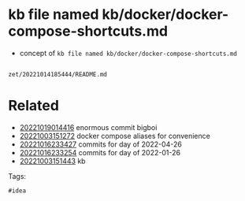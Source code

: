 # kb file named kb/docker/docker-compose-shortcuts.md

- concept of `kb file named kb/docker/docker-compose-shortcuts.md`

```
```

` zet/20221014185444/README.md `

# Related

- [20221019014416](/zet/20221019014416/README.md) enormous commit bigboi
- [20221003151272](/zet/20221003151272/README.md) docker compose aliases for convenience
- [20221016233427](/zet/20221016233427/README.md) commits for day of 2022-04-26
- [20221016233254](/zet/20221016233254/README.md) commits for day of 2022-01-26
- [20221003151443](/zet/20221003151443/README.md) kb

Tags:

    #idea

